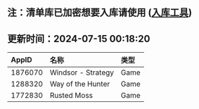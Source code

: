 ## 注：清单库已加密想要入库请使用 ([入库工具](https://github.com/BlankTMing/ManifestAutoUpdate/releases))

## 更新时间：2024-07-15 00:18:20
| AppID | 名称 | 类型  |
| :-------------------- | :----------------------------- | :----------- |
| 1876070 | Windsor - Strategy| Game |
| 1288320 | Way of the Hunter| Game |
| 1772830 | Rusted Moss| Game |
